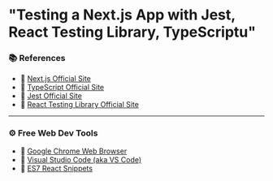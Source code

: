 # "Testing a Next.js App with Jest, React Testing Library, TypeScriptu"

### 📚 References

- 🔗 [Next.js Official Site](https://nextjs.org/)
- 🔗 [TypeScript Official Site](https://www.typescriptlang.org/)
- 🔗 [Jest Official Site](https://jestjs.io/)
- 🔗 [React Testing Library Official Site](https://testing-library.com/docs/react-testing-library/intro)

---

### ⚙ Free Web Dev Tools

- 🔗 [Google Chrome Web Browser](https://google.com/chrome/)
- 🔗 [Visual Studio Code (aka VS Code)](https://code.visualstudio.com/)
- 🔗 [ES7 React Snippets](https://marketplace.visualstudio.com/items?itemName=dsznajder.es7-react-js-snippets)
